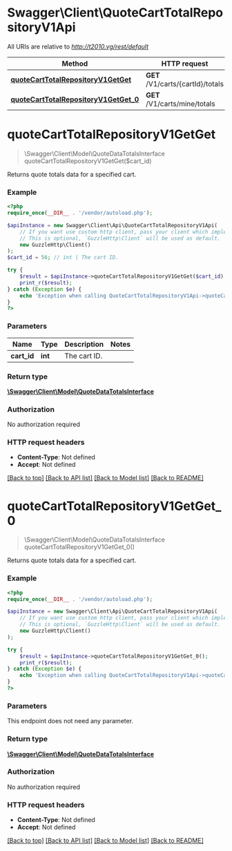# Swagger\Client\QuoteCartTotalRepositoryV1Api

All URIs are relative to *http://t2010.vg/rest/default*

Method | HTTP request | Description
------------- | ------------- | -------------
[**quoteCartTotalRepositoryV1GetGet**](QuoteCartTotalRepositoryV1Api.md#quoteCartTotalRepositoryV1GetGet) | **GET** /V1/carts/{cartId}/totals | 
[**quoteCartTotalRepositoryV1GetGet_0**](QuoteCartTotalRepositoryV1Api.md#quoteCartTotalRepositoryV1GetGet_0) | **GET** /V1/carts/mine/totals | 


# **quoteCartTotalRepositoryV1GetGet**
> \Swagger\Client\Model\QuoteDataTotalsInterface quoteCartTotalRepositoryV1GetGet($cart_id)



Returns quote totals data for a specified cart.

### Example
```php
<?php
require_once(__DIR__ . '/vendor/autoload.php');

$apiInstance = new Swagger\Client\Api\QuoteCartTotalRepositoryV1Api(
    // If you want use custom http client, pass your client which implements `GuzzleHttp\ClientInterface`.
    // This is optional, `GuzzleHttp\Client` will be used as default.
    new GuzzleHttp\Client()
);
$cart_id = 56; // int | The cart ID.

try {
    $result = $apiInstance->quoteCartTotalRepositoryV1GetGet($cart_id);
    print_r($result);
} catch (Exception $e) {
    echo 'Exception when calling QuoteCartTotalRepositoryV1Api->quoteCartTotalRepositoryV1GetGet: ', $e->getMessage(), PHP_EOL;
}
?>
```

### Parameters

Name | Type | Description  | Notes
------------- | ------------- | ------------- | -------------
 **cart_id** | **int**| The cart ID. |

### Return type

[**\Swagger\Client\Model\QuoteDataTotalsInterface**](../Model/QuoteDataTotalsInterface.md)

### Authorization

No authorization required

### HTTP request headers

 - **Content-Type**: Not defined
 - **Accept**: Not defined

[[Back to top]](#) [[Back to API list]](../../README.md#documentation-for-api-endpoints) [[Back to Model list]](../../README.md#documentation-for-models) [[Back to README]](../../README.md)

# **quoteCartTotalRepositoryV1GetGet_0**
> \Swagger\Client\Model\QuoteDataTotalsInterface quoteCartTotalRepositoryV1GetGet_0()



Returns quote totals data for a specified cart.

### Example
```php
<?php
require_once(__DIR__ . '/vendor/autoload.php');

$apiInstance = new Swagger\Client\Api\QuoteCartTotalRepositoryV1Api(
    // If you want use custom http client, pass your client which implements `GuzzleHttp\ClientInterface`.
    // This is optional, `GuzzleHttp\Client` will be used as default.
    new GuzzleHttp\Client()
);

try {
    $result = $apiInstance->quoteCartTotalRepositoryV1GetGet_0();
    print_r($result);
} catch (Exception $e) {
    echo 'Exception when calling QuoteCartTotalRepositoryV1Api->quoteCartTotalRepositoryV1GetGet_0: ', $e->getMessage(), PHP_EOL;
}
?>
```

### Parameters
This endpoint does not need any parameter.

### Return type

[**\Swagger\Client\Model\QuoteDataTotalsInterface**](../Model/QuoteDataTotalsInterface.md)

### Authorization

No authorization required

### HTTP request headers

 - **Content-Type**: Not defined
 - **Accept**: Not defined

[[Back to top]](#) [[Back to API list]](../../README.md#documentation-for-api-endpoints) [[Back to Model list]](../../README.md#documentation-for-models) [[Back to README]](../../README.md)

